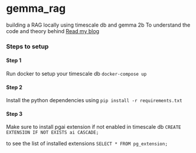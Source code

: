 # gemma_rag
building a RAG locally using timescale db and gemma 2b
To understand the code and theory behind <a href="https://medium.com/@chadhamoksh/build-a-fully-local-rag-app-with-postgresql-llama-3-2-and-ollama-b18cec13382d">Read my blog</a>

### Steps to setup

#### Step 1
Run docker to setup your timescale db
`docker-compose up`

#### Step 2
Install the python dependencies using 
`pip install -r requirements.txt`

#### Step 3
Make sure to install pgai extension if not enabled in timescale db
`CREATE EXTENSION IF NOT EXISTS ai CASCADE;`

to see the list of installed extensions 
`SELECT * FROM pg_extension;`
